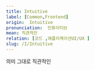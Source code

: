 ```yaml
---
title: Intuitive
label: [Common,Frontend]
origin:  Intuitive
pronunciation:  인튜이티브
mean: 직관적인
relation: [코드 ,애플리케이션UI/UX ]
slug: /I/Intuitive
---
```


<content>
<p>의미 그대로 직관적인</p>
</content>

